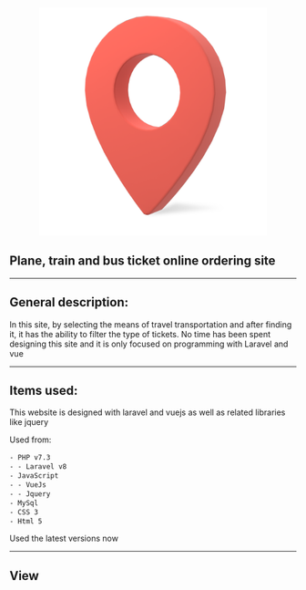 <p align="center"><a href="https://www.digikala.com/" target="_blank"><img src="public/data/icon/location.png" width="400"></a></p>


## Plane, train and bus ticket online ordering site
<hr>

## General description:
In this site, by selecting the means of travel transportation and after finding it, it has the ability to filter the type of tickets. No time has been spent designing this site and it is only focused on programming with Laravel and vue

<hr>

## Items used:

This website is designed with laravel and vuejs as well as related libraries like jquery

Used from:

    - PHP v7.3
    - - Laravel v8
    - JavaScript
    - - VueJs
    - - Jquery
    - MySql
    - CSS 3
    - Html 5

Used the latest versions now

<hr>

## View 



